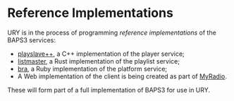 # Reference Implementations

URY is in the process of programming _reference implementations_ of the BAPS3
services:

* [playslave++](https://github.com/UniversityRadioYork/playslave-plusplus), a
  C++ implementation of the player service;
* [listmaster](https://github.com/UniversityRadioYork/listmaster), a Rust
  implementation of the playlist service;
* [bra](https://github.com/UniversityRadioYork/bra), a Ruby implementation of
  the platform service;
* A Web implementation of the client is being created as part of
  [MyRadio](https://github.com/UniversityRadioYork/MyRadio).

These will form part of a full implementation of BAPS3 for use in URY.

